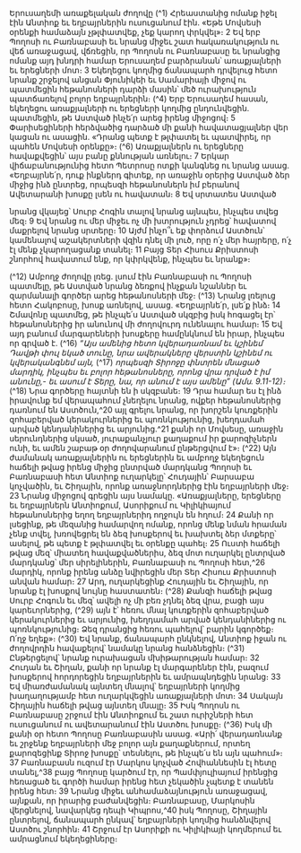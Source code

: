 
Երուսաղեմի առաքելական ժողովը
(^1) Հրեաստանից ոմանք իջել էին Անտիոք եւ եղբայրներին ուսուցանում էին. «Եթե Մովսեսի օրենքի համաձայն
չթլփատվեք, չեք կարող փրկվել»։ 2 Եվ երբ Պողոսի ու Բառնաբասի եւ նրանց միջեւ շատ հակառակություն ու վեճ
առաջացավ, վճռեցին, որ Պողոսն ու Բառնաբասը եւ նրանցից ոմանք այդ խնդրի համար Երուսաղեմ բարձրանան՝
առաքյալների եւ երեցների մոտ։ 3 Եկեղեցու կողմից ճանապարհ դրվելուց հետո նրանք շրջելով անցան Փյունիկեի եւ
Սամարիայի միջով ու պատմեցին հեթանոսների դարձի մասին՝ մեծ ուրախություն պատճառելով բոլոր եղբայրներին։
(^4) Երբ Երուսաղեմ հասան, եկեղեցու առաքյալների ու երեցների կողմից ընդունվեցին. պատմեցին, թե Աստված
ինչե՛ր արեց իրենց միջոցով։ 5 Փարիսեցիների հերձվածից դարձած մի քանի հավատացյալներ վեր կացան ու ասացին.
«Դրանց պետք է թլփատել եւ պատվիրել, որ պահեն Մովսեսի օրենքը»։
(^6) Առաքյալներն ու երեցները հավաքվեցին՝ այս բանը քննության առնելու։ 7 Երկար վիճաբանությունից հետո
Պետրոսը ոտքի կանգնեց ու նրանց ասաց. «Եղբայրնե՛ր, դուք ինքներդ գիտեք, որ առաջին օրերից Աստված ձեր միջից
ինձ ընտրեց, որպեսզի հեթանոսներն իմ բերանով Ավետարանի խոսքը լսեն ու հավատան։ 8 Եվ սրտատես Աստված


նրանց վկայեց՝ Սուրբ Հոգին տալով նրանց այնպես, ինչպես տվեց մեզ։ 9 Եվ նրանց ու մեր միջեւ ոչ մի խտրություն չդրեց՝
հավատով մաքրելով նրանց սրտերը։ 10 Այժմ ինչո՞ւ եք փորձում Աստծուն՝ կամենալով աշակերտների վզին դնել մի լուծ,
որը ո՛չ մեր հայրերը, ո՛չ էլ մենք չկարողացանք տանել։ 11 Բայց Տեր Հիսուս Քրիստոսի շնորհով հավատում ենք, որ
կփրկվենք, ինչպես եւ նրանք»։

(^12) Ամբողջ ժողովը լռեց. լսում էին Բառնաբասի ու Պողոսի պատմելը, թե Աստված նրանց ձեռքով ինչքան նշաններ եւ
զարմանալի գործեր արեց հեթանոսների մեջ։
(^13) Նրանց լռելուց հետո Հակոբոսը, խոսք առնելով, ասաց. «Եղբայրնե՛ր, լսե՛ք ինձ։ 14 Շմավոնը պատմեց, թե ինչպե՛ս
Աստված սկզբից իսկ հոգացել էր՝ հեթանոսներից իր անունով մի ժողովուրդ ունենալու համար։ 15 Եվ այդ բանում
մարգարեների խոսքերը համընկնում են իրար, ինչպես որ գրված է.
(^16) _“Այս ամենից հետո կվերադառնամ եւ կշինեմ Դավթի փուլ եկած տունը,
նրա ավերակները վերստին կշինեմ ու կվերականգնեմ այն,_
(^17) _որպեսզի Տիրոջը փնտրեն մնացած մարդիկ,
ինչպես եւ բոլոր հեթանոսները, որոնց վրա դրված է իմ անունը,-
եւ ասում է Տերը,
նա, որ անում է այս ամենը” (Ամս. 9.11-12)։_
(^18) Նրա գործերը հայտնի են ի սկզբանե։ 19 Դրա համար ես էլ ինձ իրավունք եմ վերապահում չնեղելու նրանց, ովքեր
հեթանոսներից դառնում են Աստծուն,^20 այլ գրելու նրանց, որ խորշեն կուռքերին զոհաբերված կերակուրներից եւ
պոռնկությունից, խեղդամահ արված կենդանիներից եւ արյունից.^21 քանի որ Մովսեսը, առաջին սերունդներից սկսած,
յուրաքանչյուր քաղաքում իր քարոզիչներն ունի, եւ ամեն շաբաթ օր ժողովարանում ընթերցվում է»։
(^22) Այն ժամանակ առաքյալներին ու երեցներին եւ ամբողջ եկեղեցուն հաճելի թվաց իրենց միջից ընտրված մարդկանց
Պողոսի եւ Բառնաբասի հետ Անտիոք ուղարկելը՝ Հուդային՝ Բարսաբա կոչվածին, եւ Շիղային, որոնք առաջնորդներից
էին եղբայրների մեջ։ 23 Նրանց միջոցով գրեցին այս նամակը. «Առաքյալները, երեցները եւ եղբայրներն Անտիոքում,
Ասորիքում ու Կիլիկիայում հեթանոսներից եղող եղբայրներիդ ողջույն են հղում։ 24 Քանի որ լսեցինք, թե մեզանից
համարվող ոմանք, որոնց մենք նման հրաման չենք տվել, խռովեցրել են ձեզ խոսքերով եւ խախտել ձեր մտքերը՝ ասելով,
թե պետք է թլփատվել եւ օրենքը պահել։ 25 Ուստի հաճելի թվաց մեզ՝ միատեղ հավաքվածներիս, ձեզ մոտ ուղարկել
ընտրված մարդկանց՝ մեր սիրելիներին, Բառնաբասի ու Պողոսի հետ,^26 մարդիկ, որոնք իրենց անձը նվիրեցին մեր Տեր
Հիսուս Քրիստոսի անվան համար։ 27 Արդ, ուղարկեցինք Հուդային եւ Շիղային, որ նրանք էլ խոսքով նույնը հաստատեն։
(^28) Քանզի հաճելի թվաց Սուրբ Հոգուն եւ մեզ՝ ավելի ոչ մի բեռ չդնել ձեզ վրա, բացի այս կարեւորներից, (^29) այն է՝ հեռու մնալ
կուռքերին զոհաբերված կերակուրներից եւ արյունից, խեղդամահ արված կենդանիներից ու պոռնկությունից։ Ձեզ
դրանցից հեռու պահելով՝ բարին կգործեք։ Ո՛ղջ եղեք»։
(^30) Եվ նրանք, ճանապարհ ընկնելով, Անտիոք իջան ու ժողովրդին հավաքելով՝ նամակը նրանց հանձնեցին։
(^31) Ընթերցելով՝ նրանք ուրախացան մխիթարության համար։ 32 Հուդան եւ Շիղան, քանի որ նրանք էլ մարգարեներ էին,
բազում խոսքերով հորդորեցին եղբայրներին եւ ամրապնդեցին նրանց։ 33 Եվ միառժամանակ այնտեղ մնալով՝
եղբայրների կողմից խաղաղությամբ հետ ուղարկվեցին առաքյալների մոտ։ 34 Սակայն Շիղային հաճելի թվաց այնտեղ
մնալը։ 35 Իսկ Պողոսն ու Բառնաբասը շրջում էին Անտիոքում եւ շատ ուրիշների հետ ուսուցանում ու ավետարանում
էին Աստծու խոսքը։
(^36) Իսկ մի քանի օր հետո Պողոսը Բառնաբասին ասաց. «Արի՛ վերադառնանք եւ շրջենք եղբայրների մեջ բոլոր այն
քաղաքներում, որտեղ քարոզեցինք Տիրոջ խոսքը՝ տեսնելու, թե ինչպե՛ս են այն պահում»։ 37 Բառնաբասն ուզում էր
Մարկոս կոչված Հովհաննեսին էլ հետը տանել,^38 բայց Պողոսը կարծում էր, որ Պամփյուլիայում իրենցից հեռացած եւ
գործի համար իրենց հետ չեկածին չպետք է տանեն իրենց հետ։ 39 Նրանց միջեւ անհամաձայնություն առաջացավ,
այնքան, որ իրարից բաժանվեցին։ Բառնաբասը, Մարկոսին վերցնելով, նավարկեց դեպի Կիպրոս,^40 իսկ Պողոսը,
Շիղային ընտրելով, ճանապարհ ընկավ՝ եղբայրների կողմից հանձնվելով Աստծու շնորհին։ 41 Շրջում էր Ասորիքի ու
Կիլիկիայի կողմերում եւ ամրացնում եկեղեցիները։
